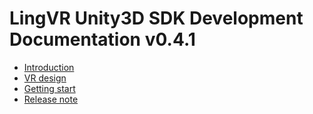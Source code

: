 # LingVR Unity3D SDK Development Documentation v0.4.1

* [Introduction](introduction.md)
* [VR design](design.md)
* [Getting start](development.md)
* [Release note](release.md)